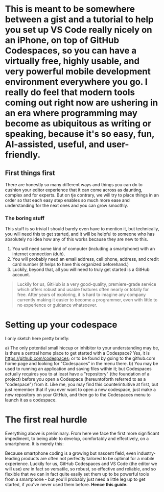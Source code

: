 # This is meant to be somewhere between a gist and a tutorial to help you set up VS Code really nicely on an iPhone, on top of GitHub Codespaces, so you can have a virtually free, highly usable, and very powerful mobile development environment everywhere you go. I really do feel that modern tools coming out right now are ushering in an era where programming may become as ubiquitous as writing or speaking, because it's so easy, fun, AI-assisted, useful, and user-friendly.

## First things first

There are honestly so many different ways and things you can do to cushion your editor experience that it can come across as daunting, complex and for experts. But on tje contrary, we will try to place things in an order so that each easy step enables so much more ease and understanding for the next ones and you can grow smoothly.

### The boring stuff

This stuff is so trivial I should barely even have to mention it, but technically, you will need this to get started, and it will be helpful to someone who has absolutely no idea how any of this works because they are new to this.

1. You will need some kind of computer (including a smartphone) with an internet connection (duh).
2. You will probably need an email address, cell phone, address, and credit card number (it helps to have this organized beforehand.)
3. Luckily, beyond that, all you will need to truly get started is a GitHub account.

> Luckily for us, GitHub is a very good-quality, premiere-grade service which offers robust and usable features often nearly or totally for free. After years of exploring, it is hard to imagine any company currently making it easier to become a programmer, even with little to no experience or guidance whatsoever.

# Setting up your codespace

I only sketch here pretty briefly:

a) The only potential small hiccup or inhibitor to your understanding may be, is there a central home place to get started with a Codespace? Yes, it is https://github.com/codespaces; or to be found by going to the github.com home page and looking for "Codespaces" in the menu there.
b) You may be used to running an application and saving files within it; but Codespaces actually requires you to at least have a "repository" (the foundation of a project) before you open a Codespace (hereuntoforth referred to as a "codespace") from it. Like me, you may find this counterintuitive at first, but just remember that if you ever want to open a new codespace, just make a new repository on your GitHub, and then go to the Codespaces menu to launch it as a codespace.

# The first real hurdle

Everything above is preliminary. From here we face the first more significant impediment, to being able to develop, comfortably and effectively, on a smartphone. It is merely this:

Because smartphone coding is a growing but nascent field, even industry-leading products are often not perfectly tailored to be optimal for a mobile experience. Luckily for us, GitHub Codespaces and VS Code (the editor we will use) *are* in fact so versatile, so robust, so effective and reliable, and so flexible that we can in fact quite easily set them up to be powerful tools from a smartphone - but you'll probably just need a little leg up to get started, if you've never used them before. **Hence this guide.**



